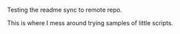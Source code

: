 Testing the readme sync to remote repo. 

This is where I mess around trying samples of little scripts.